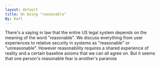 ```yaml
---
layout: default
title: On being "reasonable"
By: Karl
---
```


There's a saying in law that the entire US legal system depends on the meaning of the word "reasonable". We discuss everything from user experiences to relative security in systems as "reasonable" or "unreasonable". However reasonability requires a shared experience of reality and a certain baseline axioms that we can all agree on. But it seems that one person's reasonable fear is another's paranoia